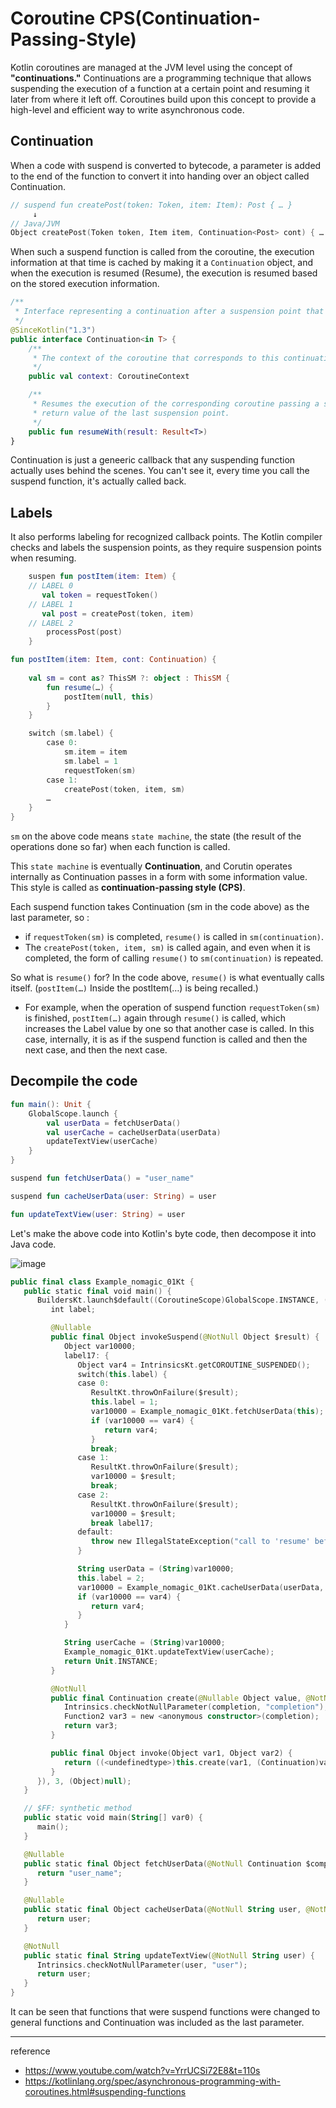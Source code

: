 # Coroutine CPS(Continuation-Passing-Style)

Kotlin coroutines are managed at the JVM level using the concept of **"continuations."** Continuations are a programming technique that allows suspending the execution of a function at a certain point and resuming it later from where it left off. Coroutines build upon this concept to provide a high-level and efficient way to write asynchronous code.

## Continuation

When a code with suspend is converted to bytecode, a parameter is added to the end of the function to convert it into handing over an object called Continuation.

```kotlin
// suspend fun createPost(token: Token, item: Item): Post { … }
     ↓
// Java/JVM 
Object createPost(Token token, Item item, Continuation<Post> cont) { … }
```

When such a suspend function is called from the coroutine, the execution information at that time is cached by making it a `Continuation` object, and when the execution is resumed (Resume), the execution is resumed based on the stored execution information.

```kotlin
/**
 * Interface representing a continuation after a suspension point that returns a value of type `T`.
 */
@SinceKotlin("1.3")
public interface Continuation<in T> {
    /**
     * The context of the coroutine that corresponds to this continuation.
     */
    public val context: CoroutineContext

    /**
     * Resumes the execution of the corresponding coroutine passing a successful or failed [result] as the
     * return value of the last suspension point.
     */
    public fun resumeWith(result: Result<T>)
}
```

Continuation is just a geneeric callback that any suspending function actually uses behind the scenes. You can't see it, every time you call the suspend function, it's actually called back.

## Labels

It also performs labeling for recognized callback points. The Kotlin compiler checks and labels the suspension points, as they require suspension points when resuming.

```kotlin
    suspen fun postItem(item: Item) {
    // LABEL 0
       val token = requestToken()
    // LABEL 1
       val post = createPost(token, item)
    // LABEL 2
        processPost(post)
    }
```

```kotlin
fun postItem(item: Item, cont: Continuation) {
    
    val sm = cont as? ThisSM ?: object : ThisSM {
        fun resume(…) {
            postItem(null, this)
        }
    }

    switch (sm.label) {
        case 0:
            sm.item = item
            sm.label = 1
            requestToken(sm)
        case 1:
            createPost(token, item, sm)
        …
    }
}
```

`sm` on the above code means `state machine`, the state (the result of the operations done so far) when each function is called.

This `state machine` is eventually **Continuation**, and Corutin operates internally as Continuation passes in a form with some information value. This style is called as **continuation-passing style (CPS)**.

Each suspend function takes Continuation (sm in the code above) as the last parameter, so :

- if `requestToken(sm)` is completed, `resume()` is called in `sm(continuation)`.
- The `createPost(token, item, sm)` is called again, and even when it is completed, the form of calling `resume()` to `sm(continuation)` is repeated.
  
So what is `resume()` for? In the code above, `resume()` is what eventually calls itself. (`postItem(…)` Inside the postItem(…) is being recalled.)

- For example, when the operation of suspend function `requestToken(sm)` is finished, `postItem(…)` again through `resume()` is called, which increases the Label value by one so that another case is called. In this case, internally, it is as if the suspend function is called and then the next case, and then the next case.

## Decompile the code

```kotlin
fun main(): Unit {
    GlobalScope.launch {
        val userData = fetchUserData()
        val userCache = cacheUserData(userData)
        updateTextView(userCache)
    }
}

suspend fun fetchUserData() = "user_name"

suspend fun cacheUserData(user: String) = user

fun updateTextView(user: String) = user

```

Let's make the above code into Kotlin's byte code, then decompose it into Java code.

![image](https://github.com/rlaisqls/rlaisqls/assets/81006587/43e93bf8-b0e6-47c8-bcf7-259486484487)

```kotlin
public final class Example_nomagic_01Kt {
   public static final void main() {
      BuildersKt.launch$default((CoroutineScope)GlobalScope.INSTANCE, (CoroutineContext)null, (CoroutineStart)null, (Function2)(new Function2((Continuation)null) {
         int label;

         @Nullable
         public final Object invokeSuspend(@NotNull Object $result) {
            Object var10000;
            label17: {
               Object var4 = IntrinsicsKt.getCOROUTINE_SUSPENDED();
               switch(this.label) {
               case 0:
                  ResultKt.throwOnFailure($result);
                  this.label = 1;
                  var10000 = Example_nomagic_01Kt.fetchUserData(this);
                  if (var10000 == var4) {
                     return var4;
                  }
                  break;
               case 1:
                  ResultKt.throwOnFailure($result);
                  var10000 = $result;
                  break;
               case 2:
                  ResultKt.throwOnFailure($result);
                  var10000 = $result;
                  break label17;
               default:
                  throw new IllegalStateException("call to 'resume' before 'invoke' with coroutine");
               }

               String userData = (String)var10000;
               this.label = 2;
               var10000 = Example_nomagic_01Kt.cacheUserData(userData, this);
               if (var10000 == var4) {
                  return var4;
               }
            }

            String userCache = (String)var10000;
            Example_nomagic_01Kt.updateTextView(userCache);
            return Unit.INSTANCE;
         }

         @NotNull
         public final Continuation create(@Nullable Object value, @NotNull Continuation completion) {
            Intrinsics.checkNotNullParameter(completion, "completion");
            Function2 var3 = new <anonymous constructor>(completion);
            return var3;
         }

         public final Object invoke(Object var1, Object var2) {
            return ((<undefinedtype>)this.create(var1, (Continuation)var2)).invokeSuspend(Unit.INSTANCE);
         }
      }), 3, (Object)null);
   }

   // $FF: synthetic method
   public static void main(String[] var0) {
      main();
   }

   @Nullable
   public static final Object fetchUserData(@NotNull Continuation $completion) {
      return "user_name";
   }

   @Nullable
   public static final Object cacheUserData(@NotNull String user, @NotNull Continuation $completion) {
      return user;
   }

   @NotNull
   public static final String updateTextView(@NotNull String user) {
      Intrinsics.checkNotNullParameter(user, "user");
      return user;
   }
}
```

It can be seen that functions that were suspend functions were changed to general functions and Continuation was included as the last parameter.

---

reference
- https://www.youtube.com/watch?v=YrrUCSi72E8&t=110s
- https://kotlinlang.org/spec/asynchronous-programming-with-coroutines.html#suspending-functions